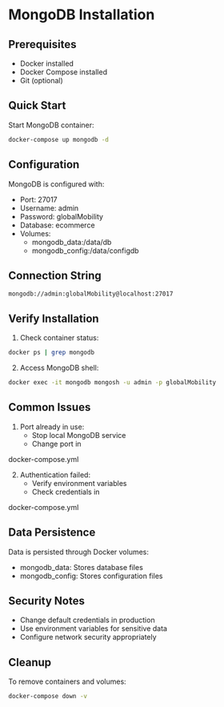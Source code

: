 # MongoDB Installation

## Prerequisites
- Docker installed
- Docker Compose installed
- Git (optional)

## Quick Start
Start MongoDB container:
```bash
docker-compose up mongodb -d
```

## Configuration
MongoDB is configured with:
- Port: 27017
- Username: admin
- Password: globalMobility
- Database: ecommerce
- Volumes:
  - mongodb_data:/data/db
  - mongodb_config:/data/configdb

## Connection String
```
mongodb://admin:globalMobility@localhost:27017
```

## Verify Installation
1. Check container status:
```bash
docker ps | grep mongodb
```

2. Access MongoDB shell:
```bash
docker exec -it mongodb mongosh -u admin -p globalMobility
```

## Common Issues
1. Port already in use:
   - Stop local MongoDB service
   - Change port in 

docker-compose.yml



2. Authentication failed:
   - Verify environment variables
   - Check credentials in 

docker-compose.yml



## Data Persistence
Data is persisted through Docker volumes:
- mongodb_data: Stores database files
- mongodb_config: Stores configuration files

## Security Notes
- Change default credentials in production
- Use environment variables for sensitive data
- Configure network security appropriately

## Cleanup
To remove containers and volumes:
```bash
docker-compose down -v
```